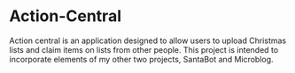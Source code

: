 # Action-Central

Action central is an application designed to allow users to upload Christmas lists and claim items on lists from other people. This project is intended to incorporate elements of my other two projects, SantaBot and Microblog.
